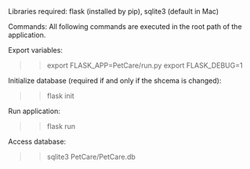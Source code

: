 Libraries required: flask (installed by pip), sqlite3 (default in Mac)


Commands:
All following commands are executed in the root path of the application.

Export variables:
>>export FLASK_APP=PetCare/run.py
>>export FLASK_DEBUG=1

Initialize database (required if and only if the shcema is changed):
>>flask init

Run application:
>>flask run

Access database:
>>sqlite3 PetCare/PetCare.db